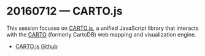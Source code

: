 # 20160712 &mdash; CARTO.js

This session focuses on [CARTO.js](https://carto.com/docs/carto-engine/carto-js/), a unified JavaScript library that interacts with the [CARTO](https://carto.com/) (formerly CartoDB) web mapping and visualization engine.

* [CARTO.js Github](https://github.com/CartoDB/cartodb.js)